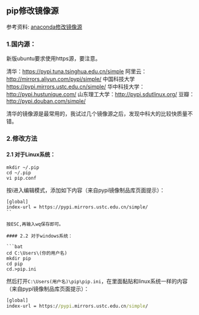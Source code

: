 ## pip修改镜像源



参考资料: [anaconda修改镜像源](https://www.cnblogs.com/wzz2500/p/11427507.html)


### 1.国内源：
新版ubuntu要求使用https源，要注意。

清华：https://pypi.tuna.tsinghua.edu.cn/simple
阿里云：http://mirrors.aliyun.com/pypi/simple/
中国科技大学 https://pypi.mirrors.ustc.edu.cn/simple/
华中科技大学：http://pypi.hustunique.com/
山东理工大学：http://pypi.sdutlinux.org/
豆瓣：http://pypi.douban.com/simple/

清华的镜像源是最常用的，我试过几个镜像源之后，发现中科大的比较快质量不错。

### 2.修改方法

#### 2.1 对于Linux系统：

```shell
mkdir ~/.pip
cd ~/.pip
vi pip.conf
```

按i进入编辑模式，添加如下内容（来自pypi镜像制品库页面提示）：

```shell
[global]
index-url = https://pypi.mirrors.ustc.edu.cn/simple/
``

按ESC,再输入wq保存即可。

#### 2.2 对于windows系统：

```bat
cd C:\Users\(你的用户名)
mkdir pip
cd pip
cd.>pip.ini
```

然后打开`C:\Users(用户名)\pip\pip.ini`，在里面黏贴和linux系统一样的内容（来自pypi镜像制品库页面提示）：

```bat
[global]
index-url = https://pypi.mirrors.ustc.edu.cn/simple/
```


